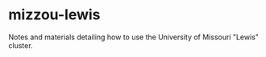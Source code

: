 # mizzou-lewis
Notes and materials detailing how to use the University of Missouri "Lewis" cluster.
